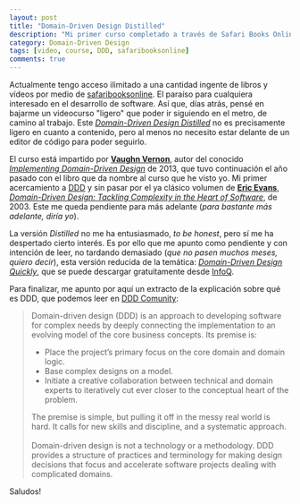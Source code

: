 ```yaml
---
layout: post
title: "Domain-Driven Design Distilled"
description: "Mi primer curso completado a través de Safari Books Online"
category: Domain-Driven Design
tags: [video, course, DDD, safaribooksonline]
comments: true
---
```


Actualmente tengo acceso ilimitado a una cantidad ingente de libros y vídeos por medio de [safaribooksonline](https://www.safaribooksonline.com/). El paraíso para cualquiera interesado en el desarrollo de software. Así que, días atrás, pensé en bajarme un videocurso "ligero" que poder ir siguiendo en el metro, de camino al trabajo. Este [*Domain-Driven Design Distilled*](https://www.safaribooksonline.com/library/view/domain-driven-design-distilled/9780134593449/) no es precisamente ligero en cuanto a contenido, pero al menos no necesito estar delante de un editor de código para poder seguirlo.

El curso está impartido por [**Vaughn Vernon**](https://vaughnvernon.co/), autor del conocido [*Implementing Domain-Driven Design*](https://www.amazon.es/Implementing-Domain-Driven-Design-VaughnVernon/dp/0321834577/) de 2013, que tuvo continuación el año pasado con el libro que da nombre al curso que he visto yo. Mi primer acercamiento a [DDD](https://en.wikipedia.org/wiki/Domain-driven_design) y sin pasar por el ya clásico volumen de [**Eric Evans**](https://twitter.com/ericevans0), [*Domain-Driven Design: Tackling Complexity in the Heart of Software*](https://www.amazon.es/Domain-Driven-Design-Tackling-Complexity-Software/dp/0321125215/), de 2003. Este me queda pendiente para más adelante (*para bastante más adelante, diría yo*). 

La versión *Distilled* no me ha entusiasmado, *to be honest*, pero sí me ha despertado cierto interés. Es por ello que me apunto como pendiente y con intención de leer, no tardando demasiado (*que no pasen muchos meses, quiero decir*), esta versión reducida de la temática: [*Domain-Driven Design Quickly*](https://www.infoq.com/minibooks/domain-driven-design-quickly), que se puede descargar gratuitamente desde [InfoQ](https://www.infoq.com/). 

Para finalizar, me apunto por aquí un extracto de la explicación sobre qué es DDD, que podemos leer en [DDD Comunity](http://dddcommunity.org/):

<blockquote>
Domain-driven design (DDD) is an approach to developing software for complex needs by deeply connecting the implementation to an evolving model of the core business concepts. Its premise is:
<ul>
<li>Place the project’s primary focus on the core domain and domain logic.</li>
<li>Base complex designs on a model.</li>
<li>Initiate a creative collaboration between technical and domain experts to iteratively cut ever closer to the conceptual heart of the problem.</li>
</ul>

The premise is simple, but pulling it off in the messy real world is hard. It calls for new skills and discipline, and a systematic approach.<br /><br />
Domain-driven design is not a technology or a methodology. DDD provides a structure of practices and terminology for making design decisions that focus and accelerate software projects dealing with complicated domains.
</blockquote>

Saludos!